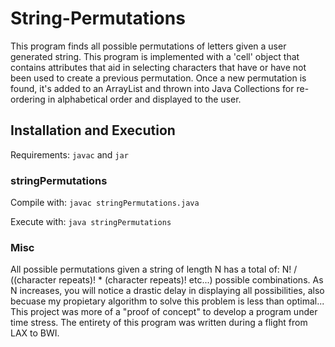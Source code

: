 # String-Permutations
This program finds all possible permutations of letters given a user generated string.  This program is implemented with a 'cell' object that contains attributes that aid in selecting characters that have or have not been used to create a previous permutation. Once a new permutation is found, it's added to an ArrayList and thrown into Java Collections for re-ordering in alphabetical order and displayed to the user.

## Installation and Execution
Requirements: ```javac``` and ```jar```

### stringPermutations
Compile with:
```javac stringPermutations.java```

Execute with:
```java stringPermutations```

### Misc
All possible permutations given a string of length N has a total of: N! / ((character repeats)! * (character repeats)! etc...) possible combinations.  As N increases, you will notice a drastic delay in displaying all possibilities, also becuase my propietary algorithm to solve this problem is less than optimal... This project was more of a "proof of concept" to develop a program under time stress.  The entirety of this program was written during a flight from LAX to BWI.
